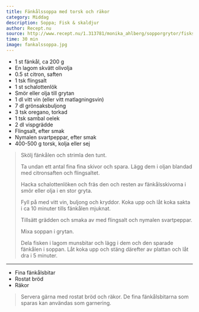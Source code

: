 ```yaml
---
title: Fänkålssoppa med torsk och räkor
category: Middag
description: Soppa; Fisk & skaldjur
author: Recept.nu
source: http://www.recept.nu/1.313781/monika_ahlberg/sopporgrytor/fiskskaldjur/fankalssoppamed_torsk_ochrakor
time: 30 min
image: fankalssoppa.jpg
---
```


- 1 st fänkål, ca 200 g
- En lagom skvätt olivolja
- 0.5 st citron, saften
- 1 tsk flingsalt
- 1 st schalottenlök
- Smör eller olja till grytan
- 1 dl vitt vin (eller vitt matlagningsvin)
- 7 dl grönsaksbuljong
- 3 tsk oregano, torkad
- 1 tsk sambal oelek
- 2 dl vispgrädde
- Flingsalt, efter smak
- Nymalen svartpeppar, efter smak
- 400-500 g torsk, kolja eller sej

> Skölj fänkålen och strimla den tunt.
> 
> Ta undan ett antal fina fina skivor och spara. Lägg dem i oljan blandad med citronsaften och flingsaltet.
> 
> Hacka schalottenlöken och fräs den och resten av fänkålsskivorna i smör eller olja i en stor gryta.
> 
> Fyll på med vitt vin, buljong och kryddor. Koka upp och låt koka sakta i ca 10 minuter tills fänkålen mjuknat.
> 
> Tillsätt grädden och smaka av med flingsalt och nymalen svartpeppar.
> 
> Mixa soppan i grytan.
> 
> Dela fisken i lagom munsbitar och lägg i dem och den sparade fänkålen i soppan.
> Låt koka upp och stäng därefter av plattan och låt dra i 5 minuter.

---

- Fina fänkålsbitar
- Rostat bröd
- Räkor

> Servera gärna med rostat bröd och räkor. De fina fänkålsbitarna som sparas kan användas som garnering.

